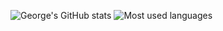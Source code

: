 ![George's GitHub stats](https://github-readme-stats.vercel.app/api?username=george-chou&show_icons=true&theme=radical)
![Most used languages](https://github-readme-stats.vercel.app/api/top-langs/?username=george-chou&langs_count=9&layout=compact&theme=radical)
